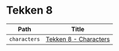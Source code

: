 
# Tekken 8

| Path         | Title                                         |
| ------------ | --------------------------------------------- |
| `characters` | [Tekken 8 - Characters](<./characters/README.md>) |
